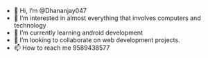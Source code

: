 - 👋 Hi, I’m @Dhananjay047
- 👀 I’m interested in almost everything that involves computers and technology
- 🌱 I’m currently learning android development
- 💞️ I’m looking to collaborate on web development projects.
- 📫 How to reach me 9589438577

<!---
Dhananjay047/Dhananjay047 is a ✨ special ✨ repository because its `README.md` (this file) appears on your GitHub profile.
You can click the Preview link to take a look at your changes.
--->

